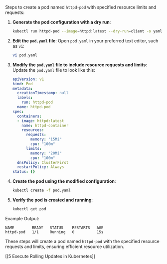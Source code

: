Steps to create a pod named `httpd-pod` with specified resource limits and requests:

1. **Generate the pod configuration with a dry run**:
   ```bash
   kubectl run httpd-pod --image=httpd:latest --dry-run=client -o yaml > pod.yaml
   ```

2. **Edit the `pod.yaml` file**:
   Open `pod.yaml` in your preferred text editor, such as `vi`:
   ```bash
   vi pod.yaml
   ```

3. **Modify the `pod.yaml` file to include resource requests and limits**:
   Update the `pod.yaml` file to look like this:
   ```yaml
   apiVersion: v1
   kind: Pod
   metadata:
     creationTimestamp: null
     labels:
       run: httpd-pod
     name: httpd-pod
   spec:
     containers:
     - image: httpd:latest
       name: httpd-container
       resources:
         requests:
           memory: "15Mi"
           cpu: "100m"
         limits:
           memory: "20Mi"
           cpu: "100m"
     dnsPolicy: ClusterFirst
     restartPolicy: Always
   status: {}
   ```

4. **Create the pod using the modified configuration**:
   ```bash
   kubectl create -f pod.yaml
   ```

5. **Verify the pod is created and running**:
   ```bash
   kubectl get pod
   ```

Example Output:
```
NAME        READY   STATUS    RESTARTS   AGE
httpd-pod   1/1     Running   0          15s
```

These steps will create a pod named `httpd-pod` with the specified resource requests and limits, ensuring efficient resource utilization.

[[5 Execute Rolling Updates in Kubernetes]]